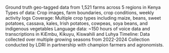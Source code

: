 Ground truth geo-tagged data from 1,521 farms across 5 regions in Kenya
 Types of data: Crop images, farm boundaries, crop conditions, weekly activity logs
 Coverage: Multiple crop types including maize, beans, sweet potatoes, cassava, kales, Irish potatoes, cowpeas, soya beans, and indigenous vegetables
 Language data: ~150 hours of voice data and transcriptions in KiEmbu, Kikuyu, Kiswahili and Luhya
 Timeline: Data collected over multiple growing seasons from 2022-2024
 Collection conducted by LDRI in partnership with champion farmers and agronomists.